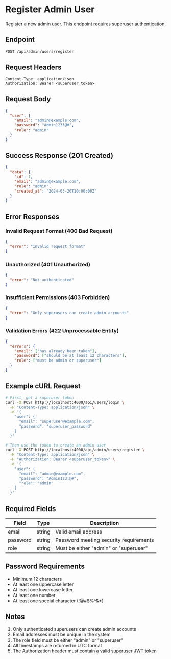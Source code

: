 # Register Admin User

Register a new admin user. This endpoint requires superuser authentication.

## Endpoint

```
POST /api/admin/users/register
```

## Request Headers

```
Content-Type: application/json
Authorization: Bearer <superuser_token>
```

## Request Body

```json
{
  "user": {
    "email": "admin@example.com",
    "password": "Admin123!@#",
    "role": "admin"
  }
}
```

## Success Response (201 Created)

```json
{
  "data": {
    "id": 1,
    "email": "admin@example.com",
    "role": "admin",
    "created_at": "2024-03-20T10:00:00Z"
  }
}
```

## Error Responses

### Invalid Request Format (400 Bad Request)
```json
{
  "error": "Invalid request format"
}
```

### Unauthorized (401 Unauthorized)
```json
{
  "error": "Not authenticated"
}
```

### Insufficient Permissions (403 Forbidden)
```json
{
  "error": "Only superusers can create admin accounts"
}
```

### Validation Errors (422 Unprocessable Entity)
```json
{
  "errors": {
    "email": ["has already been taken"],
    "password": ["should be at least 12 characters"],
    "role": ["must be admin or superuser"]
  }
}
```

## Example cURL Request

```bash
# First, get a superuser token
curl -X POST http://localhost:4000/api/users/login \
  -H "Content-Type: application/json" \
  -d '{
    "user": {
      "email": "superuser@example.com",
      "password": "superuser_password"
    }
  }'

# Then use the token to create an admin user
curl -X POST http://localhost:4000/api/admin/users/register \
  -H "Content-Type: application/json" \
  -H "Authorization: Bearer <superuser_token>" \
  -d '{
    "user": {
      "email": "admin@example.com",
      "password": "Admin123!@#",
      "role": "admin"
    }
  }'
```

## Required Fields

| Field    | Type   | Description                                |
|----------|--------|--------------------------------------------|
| email    | string | Valid email address                        |
| password | string | Password meeting security requirements      |
| role     | string | Must be either "admin" or "superuser"      |

## Password Requirements

- Minimum 12 characters
- At least one uppercase letter
- At least one lowercase letter
- At least one number
- At least one special character (!@#$%^&*)

## Notes

1. Only authenticated superusers can create admin accounts
2. Email addresses must be unique in the system
3. The role field must be either "admin" or "superuser"
4. All timestamps are returned in UTC format
5. The Authorization header must contain a valid superuser JWT token 